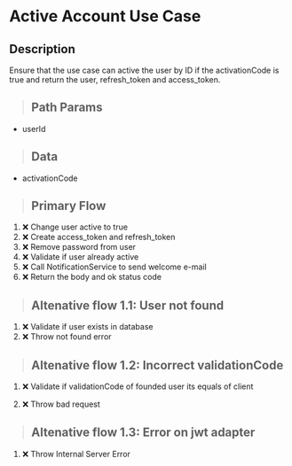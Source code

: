 # Active Account Use Case

## Description

Ensure that the use case can active the user by ID if the activationCode is true and return the user, refresh_token and access_token.

> ## Path Params

- userId

> ## Data

- activationCode

> ## Primary Flow

1. ❌ Change user active to true
2. ❌ Create access_token and refresh_token
3. ❌ Remove password from user
4. ❌ Validate if user already active
5. ❌ Call NotificationService to send welcome e-mail
6. ❌ Return the body and ok status code

> ## Altenative flow 1.1: User not found

1. ❌ Validate if user exists in database
2. ❌ Throw not found error

> ## Altenative flow 1.2: Incorrect validationCode

1. ❌ Validate if validationCode of founded user its equals of client

2. ❌ Throw bad request

> ## Altenative flow 1.3: Error on jwt adapter

1. ❌ Throw Internal Server Error
